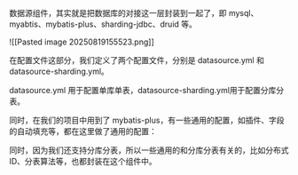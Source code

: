 数据源组件，其实就是把数据库的对接这一层封装到一起了，即 mysql、myabtis、mybatis-plus、sharding-jdbc、druid 等。

![[Pasted image 20250819155523.png]]

在配置文件这部分，我们定义了两个配置文件，分别是 datasource.yml 和datasource-sharding.yml。

datasource.yml 用于配置单库单表，datasource-sharding.yml用于配置分库分表。

同时，在我们的项目中用到了 mybatis-plus，有一些通用的配置，如插件、字段的自动填充等，都在这里做了通用的配置：

同时，因为我们还支持分库分表，所以一些通用的和分库分表有关的，比如分布式 ID、分表算法等，也都封装在这个组件中。

